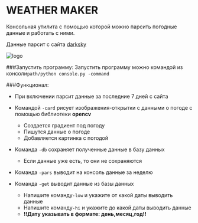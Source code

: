 # WEATHER MAKER

Консольная утилита с помощью которой можно
парсить погодные данные и работать с ними.

Данные парсит с сайта [darksky](https://darksky.net/forecast/40.7127,-74.0059/ca12/en)

![logo](https://www.openhab.org/logos/darksky.png)

###Запустить программу:
Запустить программу можно 
командой из консоли`path/python console.py -command`


###Функционал:

- При включении парсит данные за последние 7 дней с сайта
- Командой `-card` рисует изображения-открытки
  с данными о погоде с помощью библиотеки **opencv**
   
   - Создается градиент под погоду
    - Пишутся данные о погоде
    - Добавляется картинка с погодой
    
- Команда `-db` сохраняет полученные данные в базу данных

   - Если данные уже есть, то они не сохраняются
    
- Команда `-pars` выводит на консоль данные за неделю
- Команда `-get` выводит данные из базы данных
   
   - Напишите команду`-low` и укажите от какой
     даты выводить данные
   - Напишите команду`-hi` и укажите до какой даты
     выводить данные
   -  **!!Дату указывать в формате: день,месяц,год!!**